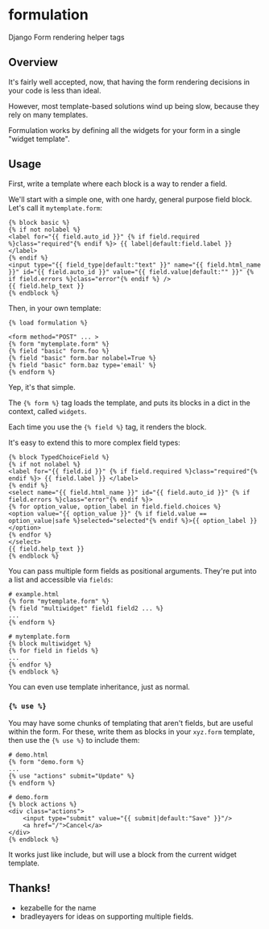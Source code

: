 # formulation

Django Form rendering helper tags


## Overview

It's fairly well accepted, now, that having the form rendering decisions in your code is less than ideal.

However, most template-based solutions wind up being slow, because they rely on many templates.

Formulation works by defining all the widgets for your form in a single "widget template".

## Usage

First, write a template where each block is a way to render a field.

We'll start with a simple one, with one hardy, general purpose field block.  Let's call it `mytemplate.form`:

    {% block basic %}
    {% if not nolabel %}
    <label for="{{ field.auto_id }}" {% if field.required %}class="required"{% endif %}> {{ label|default:field.label }} </label>
    {% endif %}
    <input type="{{ field_type|default:"text" }}" name="{{ field.html_name }}" id="{{ field.auto_id }}" value="{{ field.value|default:"" }}" {% if field.errors %}class="error"{% endif %} />
    {{ field.help_text }}
    {% endblock %}

Then, in your own template:

    {% load formulation %}

    <form method="POST" ... >
    {% form "mytemplate.form" %}
    {% field "basic" form.foo %}
    {% field "basic" form.bar nolabel=True %}
    {% field "basic" form.baz type='email' %}
    {% endform %}

Yep, it's that simple.

The `{% form %}` tag loads the template, and puts its blocks in a dict in the context, called `widgets`.

Each time you use the `{% field %}` tag, it renders the block.

It's easy to extend this to more complex field types:

    {% block TypedChoiceField %}
    {% if not nolabel %}
    <label for="{{ field.id }}" {% if field.required %}class="required"{% endif %}> {{ field.label }} </label>
    {% endif %}
    <select name="{{ field.html_name }}" id="{{ field.auto_id }}" {% if field.errors %}class="error"{% endif %}>
    {% for option_value, option_label in field.field.choices %}
    <option value="{{ option_value }}" {% if field.value == option_value|safe %}selected="selected"{% endif %}>{{ option_label }}</option>
    {% endfor %}
    </select>
    {{ field.help_text }}
    {% endblock %}

You can pass multiple form fields as positional arguments. They're put into a list and accessible via `fields`:

    # example.html
    {% form "mytemplate.form" %}
    {% field "multiwidget" field1 field2 ... %}
    ...
    {% endform %}
    
    # mytemplate.form
    {% block multiwidget %}
    {% for field in fields %}
    ...
    {% endfor %}
    {% endblock %}

You can even use template inheritance, just as normal.

### `{% use %}`

You may have some chunks of templating that aren't fields, but are useful within the form.
For these, write them as blocks in your `xyz.form` template, then use the `{% use %}` to include them:

    # demo.html
    {% form "demo.form %}
    ...
    {% use "actions" submit="Update" %}
    {% endform %}

    # demo.form
    {% block actions %}
    <div class="actions">
        <input type="submit" value="{{ submit|default:"Save" }}"/>
        <a href="/">Cancel</a>
    </div>
    {% endblock %}

It works just like include, but will use a block from the current widget template.

## Thanks!

- kezabelle for the name
- bradleyayers for ideas on supporting multiple fields.


